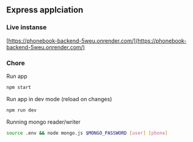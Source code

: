 ## Express applciation

### Live instanse
[https://phonebook-backend-5weu.onrender.com/](https://phonebook-backend-5weu.onrender.com/)

### Chore
Run app

```bash
npm start
```

Run app in dev mode (reload on changes)

```bash
npm run dev
```

Running mongo reader/writer
```bash 
source .env && node mongo.js $MONGO_PASSWORD [user] [phone]
```
